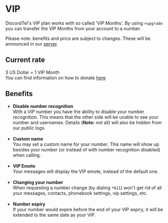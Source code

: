 #	VIP

DiscordTel's VIP plan works with so called 'VIP Months'. By using `>upgrade` you can transfer the VIP Months from your account to a number.

Please note: benefits and price are subject to changes. These will be announced in our [server][guildInvite].

## Current rate
3 US Dollar = 1 VIP Month<br/>
You can find information on how to donate [here][paymentLink]

##	Benefits

*	**Disable number recognition**<br/>
	With a VIP number you have the ability to disable your number recognition.
	This means that the other side will be unable to see your number and usernames.
	Details (**Note:** not all) will also be hidden from our public logs.<br/><br/>
*	**Custom name**<br/>
	You may set a custom name for your number.
	This name will show up besides your number (or instead of with number recognition disabled) when calling.<br/><br/>
*	**VIP Emote**<br/>
	Your messages will display the VIP emote, instead of the default one.<br/><br/>
*	**Changing your number**<br/>
	When requesting a number change (by dialing `*611`) won't get rid of all your messages, contacts, phonebook settings, vip settings, etc.<br/><br/>
*	**Number expiry**<br/>
	If your number would expire before the end of your VIP expiry, it will be extended to the same date as your VIP.
	
[paymentLink]: https://discordtel.austinhuang.me/en/latest/Payment/#Donation
[guildInvite]: https://discord.gg/qRVxY55
